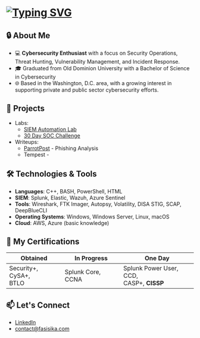 # [![Typing SVG](https://readme-typing-svg.demolab.com?font=Fira+Code&size=20&duration=2000&pause=400&color=18F721&width=435&lines=%24+whoami+;%24+fasi+sika;%24+cybersecurity+enthusiast;%24+aspiring+cybersecurity+researcher;%24+currently%3A+succumbing+to+the+void)](https://git.io/typing-svg)
## 🔒 About Me
- 💻 **Cybersecurity Enthusiast** with a focus on Security Operations, Threat Hunting, Vulnerability Management, and Incident Response.
- 🎓 Graduated from Old Dominion University with a Bachelor of Science in Cybersecurity
- 🌐 Based in the Washington, D.C. area, with a growing interest in supporting private and public sector cybersecurity efforts.

## 📓 Projects

- Labs:
	- [SIEM Automation Lab](https://github.com/fyceu/SOC-Automation-Lab) 
	- [30 Day SOC Challenge ](https://github.com/fyceu/30-Day-SOC-Analyst-Challenge)
- Writeups:
	- [ParrotPost](https://github.com/fyceu/ParrotPost-Phishing-Analysis) - Phishing Analysis
	- Tempest - 
## 🛠️ Technologies & Tools 
- **Languages**: C++, BASH, PowerShell, HTML
- **SIEM**: Splunk, Elastic, Wazuh, Azure Sentinel 
- **Tools**: Wireshark, FTK Imager, Autopsy, Volatility, DISA STIG, SCAP, DeepBlueCLI
- **Operating Systems**: Windows, Windows Server, Linux, macOS
- **Cloud**: AWS, Azure (basic knowledge)
## 📜 **My** Certifications
|Obtained        |In Progress                               |One Day                      |
|----------------|-------------------------------|-----------------------------|
|Security+, CySA+,<br>BTLO | Splunk Core, CCNA            | Splunk Power User, CCD, <br>CASP+, **CISSP**            |
## 📫 Let's Connect
- [LinkedIn](https://www.linkedin.com/in/fasisika/) 
- [contact@fasisika.com](mailto:contact@fasisika.com)